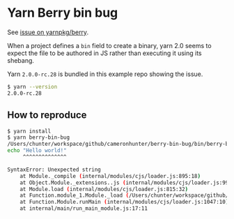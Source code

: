 # Yarn Berry bin bug

See [issue on yarnpkg/berry](https://github.com/yarnpkg/berry/issues/882).

When a project defines a `bin` field to create a binary, yarn 2.0 seems to
expect the file to be authored in JS rather than executing it using its shebang.

Yarn `2.0.0-rc.28` is bundled in this example repo showing the issue.

```sh
$ yarn --version
2.0.0-rc.28
```

## How to reproduce

```sh
$ yarn install
$ yarn berry-bin-bug
/Users/chunter/workspace/github/cameronhunter/berry-bin-bug/bin/berry-bin-bug:3
echo "Hello world!"
     ^^^^^^^^^^^^^^

SyntaxError: Unexpected string
    at Module._compile (internal/modules/cjs/loader.js:895:18)
    at Object.Module._extensions..js (internal/modules/cjs/loader.js:995:10)
    at Module.load (internal/modules/cjs/loader.js:815:32)
    at Function.module_1.Module._load (/Users/chunter/workspace/github/cameronhunter/berry-bin-bug/.pnp.js:13519:14)
    at Function.Module.runMain (internal/modules/cjs/loader.js:1047:10)
    at internal/main/run_main_module.js:17:11
```
